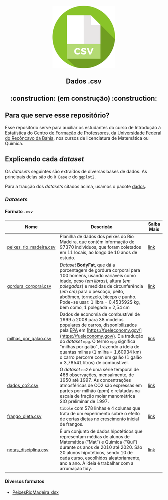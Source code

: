 <p align = "center">
   <img 
        width = "200px"
        align = "center"
        src   = "/img/csv_logo.svg"
        alt   = "dados_csv"
   >
  <h2 align = "center">
      Dados .csv
  </h2>
  <h2 align = "center">
      :construction: (em construção) :construction:
  </h2>
</p>

## Para que serve esse repositório?

Esse repositório serve para auxiliar os estudantes do curso de Introdução à Estatística do [Centro de Formação de Professores][CFP], da [Universidade Federal do Recôncavo da Bahia][UFRB], nos cursos de licenciatura de Matemática ou Química.

[CFP]: https://www.ufrb.edu.br/cfp
[UFRB]: https://www.ufrb.edu.br/portal

## Explicando cada *dataset*
Os *datasets* seguintes são extraídos de diversas bases de dados.
As principais delas são do `R Base` e do `ggplot2`.

Para a traução dos *datasets* citados acima, usamos o pacote [dados](https://github.com/cienciadedatos/dados).

### *Datasets* 

#### Formato `.csv`

Nome | Descrição  | Saiba Mais
---- | ---------- | ---------- 
[peixes_rio_madeira.csv](dados/csv/peixes_rio_madeira.csv) | Planilha de dados dos peixes do Rio Madeira, que contém informação de 97370 indivíduos, que foram coletados em 11 locais, ao longo de 10 anos de estudo. | [link](https://www.santoantonioenergia.com.br/peixesdoriomadeira/index.html)
[gordura_corporal.csv](dados/csv/gordura_corporal.csv) | _Dataset_ **BodyFat**, que dá a porcentagem de gordura corporal para 100 homens, usando variáveis como idade, peso (_em libras_), altura (_em polegadas_) e medidas de circunferência (_em cm_) para o pescoço, peito, abdômen, tornozelo, bíceps e punho. Pode-se usar: 1 libra = 0,453592$ kg, bem como, 1 polegada = 2,54 cm | [link](http://jse.amstat.org/v4n1/datasets.johnson.html)
[milhas_por_galao.csv](dados/csv/milhas_por_galao.csv) | Dados de economia de combustível de 1999 a 2008 para 38 modelos populares de carros, disponibilizados pela [EPA](https://www.epa.gov/) em [https://fueleconomy.gov/](https://fueleconomy.gov/). É a tradução do *dataset* `mpg`. O termo `mpg` significa "milhas por galão", trazendo a ideia de quantas milhas (1 milha = 1,60934 km) o carro percorre com um galão (1 galão = 3,78541 litros) de combustível. | [link](https://ggplot2.tidyverse.org/reference/mpg.html)
[dados_co2.csv](dados/csv/dados_co2.csv) | O _dataset_ `co2` é uma série temporal de 468 observações, mensalmente, de 1950 até 1997. As concentrações atmosféricas de CO2 são expressas em partes por milhão (ppm) e relatadas na escala de fração molar manométrica SIO preliminar de 1997. | [link](https://www.rdocumentation.org/packages/datasets/versions/3.4.3/topics/co2)
[frango_dieta.csv](dados/csv/frango_dieta.csv) | `tibble` com 578 linhas e 4 colunas que trata de um experimento sobre o efeito de certas dietas no crescimento inicial de frangos. | [link](https://www.rdocumentation.org/packages/datasets/versions/3.6.2/topics/ChickWeight)
[notas_disciplina.csv](dados/csv/notas_disciplina.csv)| É um conjunto de dados hipotéticos que representam médias de alunos de Matemática (“Mat”) e Química (“Qui”) durante os anos de 2010 até 2020. São 20 alunos hipotéticos, sendo 10 de cada curso, escolhidos aleatoriamente, ano a ano. A ideia é trabalhar com a arrumação tidy. | [link](https://tidyr.tidyverse.org/)
 
#### Diversos formatos

+ [PeixesRioMadeira.xlsx](dados/brutos/PeixesRioMadeira.xlsx)  
